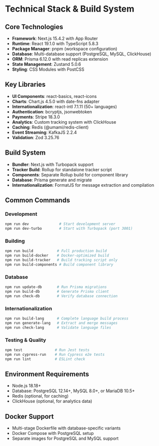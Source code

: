# Technical Stack & Build System

## Core Technologies
- **Framework**: Next.js 15.4.2 with App Router
- **Runtime**: React 19.1.0 with TypeScript 5.8.3
- **Package Manager**: pnpm (workspace configuration)
- **Database**: Multi-database support (PostgreSQL, MySQL, ClickHouse)
- **ORM**: Prisma 6.12.0 with read replicas extension
- **State Management**: Zustand 5.0.6
- **Styling**: CSS Modules with PostCSS

## Key Libraries
- **UI Components**: react-basics, react-icons
- **Charts**: Chart.js 4.5.0 with date-fns adapter
- **Internationalization**: react-intl 7.1.11 (50+ languages)
- **Authentication**: bcryptjs, jsonwebtoken
- **Payments**: Stripe 18.3.0
- **Analytics**: Custom tracking system with ClickHouse
- **Caching**: Redis (@umami/redis-client)
- **Event Streaming**: KafkaJS 2.2.4
- **Validation**: Zod 3.25.76

## Build System
- **Bundler**: Next.js with Turbopack support
- **Tracker Build**: Rollup for standalone tracker script
- **Components**: Separate Rollup build for component library
- **Database**: Prisma generate and migrate
- **Internationalization**: FormatJS for message extraction and compilation

## Common Commands

### Development
```bash
npm run dev              # Start development server
npm run dev-turbo        # Start with Turbopack (port 3001)
```

### Building
```bash
npm run build           # Full production build
npm run build-docker    # Docker-optimized build
npm run build-tracker   # Build tracking script only
npm run build-components # Build component library
```

### Database
```bash
npm run update-db       # Run Prisma migrations
npm run build-db        # Generate Prisma client
npm run check-db        # Verify database connection
```

### Internationalization
```bash
npm run build-lang      # Complete language build process
npm run generate-lang   # Extract and merge messages
npm run check-lang      # Validate language files
```

### Testing & Quality
```bash
npm test               # Run Jest tests
npm run cypress-run    # Run Cypress e2e tests
npm run lint           # ESLint check
```

## Environment Requirements
- Node.js 18.18+ 
- Database: PostgreSQL 12.14+, MySQL 8.0+, or MariaDB 10.5+
- Redis (optional, for caching)
- ClickHouse (optional, for analytics data)

## Docker Support
- Multi-stage Dockerfile with database-specific variants
- Docker Compose with PostgreSQL setup
- Separate images for PostgreSQL and MySQL support